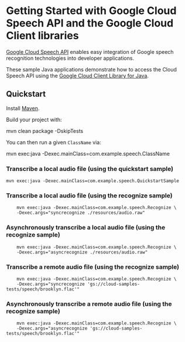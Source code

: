 # Getting Started with Google Cloud Speech API and the Google Cloud Client libraries

[Google Cloud Speech API][speech] enables easy integration of Google speech
recognition technologies into developer applications.

These sample Java applications demonstrate how to access the Cloud Speech API
using the [Google Cloud Client Library for Java][google-cloud-java].

[speech]: https://cloud.google.com/speech/docs/
[google-cloud-java]: https://github.com/GoogleCloudPlatform/google-cloud-java

## Quickstart

Install [Maven](http://maven.apache.org/).

Build your project with:

  mvn clean package -DskipTests

You can then run a given `ClassName` via:

  mvn exec:java -Dexec.mainClass=com.example.speech.ClassName

### Transcribe a local audio file (using the quickstart sample)

    mvn exec:java -Dexec.mainClass=com.example.speech.QuickstartSample

### Transcribe a local audio file (using the recognize sample)
```
    mvn exec:java -Dexec.mainClass=com.example.speech.Recognize \
    -Dexec.args="syncrecognize ./resources/audio.raw"
```

### Asynchronously transcribe a local audio file (using the recognize sample)
```
    mvn exec:java -Dexec.mainClass=com.example.speech.Recognize \
    -Dexec.args="asyncrecognize ./resources/audio.raw"
```

### Transcribe a remote audio file (using the recognize sample)
```
    mvn exec:java -Dexec.mainClass=com.example.speech.Recognize \
    -Dexec.args="syncrecognize 'gs://cloud-samples-tests/speech/brooklyn.flac'"
```

### Asynchronously transcribe a remote audio file (using the recognize sample)
```
    mvn exec:java -Dexec.mainClass=com.example.speech.Recognize \
    -Dexec.args="asyncrecognize 'gs://cloud-samples-tests/speech/brooklyn.flac'"
```
